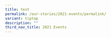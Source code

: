 ```yaml
---
title: test
permalink: /our-stories/2021-events/permalink/
variant: tiptap
description: ""
third_nav_title: 2021 Events
---
```

<p></p>